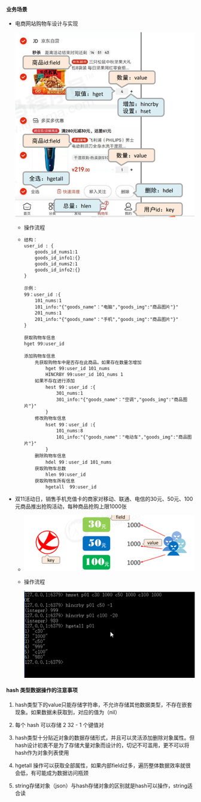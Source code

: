 #### 业务场景

+ 电商网站购物车设计与实现

  ![image-20200806222654119](img\image-20200806222654119.png)

  + 操作流程

  + ```
    结构：
    user_id : {
    	goods_id_nums1:1
    	goods_id_info1:{}
    	goods_id_nums2:1
    	goods_id_info2:{}
    }
    
    示例：
    99：user_id :{
    	101_nums:1
    	101_info:"{"goods_name"："电脑","goods_img":"商品图片"}"
    	201_nums:1
    	201_info:"{"goods_name"："手机","goods_img":"商品图片"}"
    }
    
    获取购物车信息
    hget 99:user_id
    
    添加购物车信息
    	先获取购物车中是否存在此商品。如果存在数量怎增加
    		hget 99:user_id 101_nums
    		HINCRBY 99:user_id 101_nums 1
    	如果不存在进行添加
    		hest 99：user_id :{
    			301_nums:1
    			301_info:"{"goods_name"："空调","goods_img":"商品图片"}"
    		}
    	修改购物车信息
    		hset 99：user_id :{
    			101_nums:8
    			101_info:"{"goods_name"："电动车","goods_img":"商品图片"}"
    		}
    	删除购物车信息
    		hdel 99：user_id 101_nums
    	获取购物车总数
    		hlen 99:user_id
    	获取购物车所有信息
    		hgetall  99:user_id
    ```

+ 双11活动日，销售手机充值卡的商家对移动、联通、电信的30元、50元、100元商品推出抢购活动，每种商品抢购上限1000张

  + ![image-20200806223456532](img\image-20200806223456532.png)

  + 操作流程

    ![image-20200806223543094](img\image-20200806223543094.png)

#### hash 类型数据操作的注意事项

1. hash类型下的value只能存储字符串，不允许存储其他数据类型，不存在嵌套现象。如果数据未获取到，对应的值为（nil） 

2. 每个 hash 可以存储 2 32 - 1 个键值对

3. hash类型十分贴近对象的数据存储形式，并且可以灵活添加删除对象属性。但hash设计初衷不是为了存储大量对象而设计的，切记不可滥用，更不可以将hash作为对象列表使用

4. hgetall 操作可以获取全部属性，如果内部field过多，遍历整体数据效率就很会低，有可能成为数据访问瓶颈
5. string存储对象（json）与hash存储对象的区别就是hash可以操作，string适合读